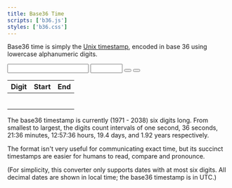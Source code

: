 ```yaml
---
title: Base36 Time
scripts: ['b36.js']
styles: ['b36.css']
---
```

Base36 time is simply the [Unix timestamp](https://en.wikipedia.org/wiki/Unix_timestamp),
encoded in base 36 using lowercase alphanumeric digits.

<input type="text" id="decimal" />
<input type="text" id="b36" size="6" />
<button type="button" id="play"><i class="fas fa-play"></i></button>
<button type="button" id="pause"><i class="fas fa-pause"></i></button>

| Digit | Start | End |
|:-----:|:-----:|:---:|
|       |       |     |
|       |       |     |
|       |       |     |
|       |       |     |
|       |       |     |
|       |       |     |

The base36 timestamp is currently (1971 - 2038) six digits long.
From smallest to largest, the digits count intervals of one second, 36 seconds,
21:36 minutes, 12:57:36 hours, 19.4 days, and 1.92 years respectively.

The format isn't very useful for communicating exact time, but its succinct
timestamps are easier for humans to read, compare and pronounce.

(For simplicity, this converter only supports dates with at most six digits. All
decimal dates are shown in local time; the base36 timestamp is in UTC.)
